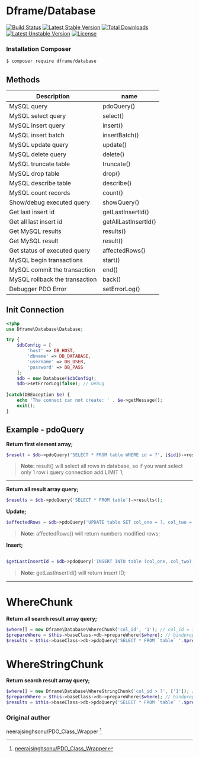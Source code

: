 # Dframe/Database

[![Build Status](https://travis-ci.org/dframe/database.svg?branch=master)](https://travis-ci.org/dframe/database) [![Latest Stable Version](https://poser.pugx.org/dframe/database/v/stable)](https://packagist.org/packages/dframe/database) [![Total Downloads](https://poser.pugx.org/dframe/database/downloads)](https://packagist.org/packages/dframe/database) [![Latest Unstable Version](https://poser.pugx.org/dframe/dframe/v/unstable)](https://packagist.org/packages/dframe/database) [![License](https://poser.pugx.org/dframe/dframe/license)](https://packagist.org/packages/dframe/dframe)

### Installation Composer

```sh
$ composer require dframe/database
```


Methods
-------------
Description | name
-------- | ---
MySQL query                         |        pdoQuery()
MySQL select query                  |        select()
MySQL insert query                  |        insert()
MySQL insert batch                  |        insertBatch()
MySQL update query                  |        update()
MySQL delete query                  |        delete()
MySQL truncate table                |        truncate()
MySQL drop table                    |        drop()
MySQL describe table                |        describe()
MySQL count records                 |        count()
Show/debug executed query           |        showQuery()
Get last insert id                  |        getLastInsertId()
Get all last insert id              |        getAllLastInsertId()
Get MySQL results                   |        results()
Get MySQL result                    |        result()
Get status of executed query        |        affectedRows()
MySQL begin transactions            |        start()
MySQL commit the transaction        |        end()
MySQL rollback the transaction      |        back()
Debugger PDO Error                  |        setErrorLog()


Init Connection
-------------
```php
<?php 
use Dframe\Database\Database;

try {
    $dbConfig = [
        'host' => DB_HOST,
        'dbname' => DB_DATABASE,
        'username' => DB_USER,
        'password' => DB_PASS
    ];
    $db = new Database($dbConfig);
    $db->setErrorLog(false); // Debug
    
}catch(DBException $e) {
    echo 'The connect can not create: ' . $e->getMessage(); 
    exit();
}

```


Example - pdoQuery
-------------------
**Return first element array;**
```php
$result = $db->pdoQuery('SELECT * FROM table WHERE id = ?', [$id])->result();

```
> **Note:** result() will select all rows in database, so if you want select only 1 row i query connection add LIMIT 1;


----------

**Return all result array query;**
```php
$results = $db->pdoQuery('SELECT * FROM table')->results();
```

**Update;**
```php
$affectedRows = $db->pdoQuery('UPDATE table SET col_one = ?, col_two = ?', [$col_one, $col_two])->affectedRows();
```
> **Note:** affectedRows() will return numbers modified rows;


**Insert;**
```php
 
$getLastInsertId = $db->pdoQuery('INSERT INTO table (col_one, col_two) VALUES (?,?)', [$col_one, $col_two])->getLastInsertId();
```
> **Note:** getLastInsertId() will return insert ID;
> 

----------

WhereChunk
===================

**Return all search result array query;**
```php
$where[] = new Dframe\Database\WhereChunk('col_id', '1'); // col_id = 1
$prepareWhere = $this->baseClass->db->prepareWhere($where); // bindprepare
$results = $this->baseClass->db->pdoQuery('SELECT * FROM `table` '.$prepareWhere->getWhere(), $prepareWhere->getParams())->results();  //Auto bind parms
```
WhereStringChunk
===================

**Return search result array query;**
```php
$where[] = new Dframe\Database\WhereStringChunk('col_id > ?', ['1']); // col_id > 1
$prepareWhere = $this->baseClass->db->prepareWhere($where); // bindprepare
$results = $this->baseClass->db->pdoQuery('SELECT * FROM `table` '.$prepareWhere->getWhere(), $prepareWhere->getParams())->results(); //Auto bind parms
```

### Original author

neerajsinghsonu/PDO_Class_Wrapper [^neerajsinghsonu/PDO_Class_Wrapper]

  [^neerajsinghsonu/PDO_Class_Wrapper]: [neerajsinghsonu/PDO_Class_Wrapper](https://github.com/neerajsinghsonu/PDO_Class_Wrapper)
